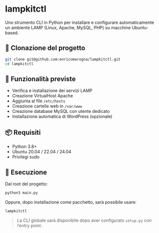 # lampkitctl

Uno strumento CLI in Python per installare e configurare automaticamente un ambiente LAMP (Linux, Apache, MySQL, PHP) su macchine Ubuntu-based.

## 🔁 Clonazione del progetto

```bash
git clone git@github.com:enricomarogna/lampkitctl.git
cd lampkitctl
```

## 🔧 Funzionalità previste

* Verifica e installazione dei servizi LAMP
* Creazione VirtualHost Apache
* Aggiunta al file `/etc/hosts`
* Creazione cartelle web in `/var/www`
* Creazione database MySQL con utente dedicato
* Installazione automatica di WordPress (opzionale)

## 📦 Requisiti

* Python 3.8+
* Ubuntu 20.04 / 22.04 / 24.04
* Privilegi sudo

## 🚀 Esecuzione

Dal root del progetto:

```bash
python3 main.py
```

Oppure, dopo installazione come pacchetto, sarà possibile usare:

```bash
lampkitctl
```

> La CLI globale sarà disponibile dopo aver configurato `setup.py` con l’entry point.
